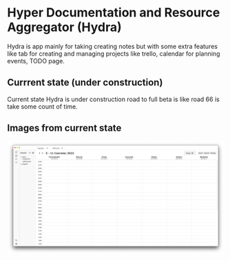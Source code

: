 # Hyper Documentation and Resource Aggregator (Hydra) 

Hydra is app mainly for taking creating notes but with some extra features 
like tab for creating and managing projects like trello, calendar for planning events, TODO page.

## Currrent state (under construction) 

Current state Hydra is under construction road to full beta is like road 66 is take some count of time. 

## Images from current state

![i1](./ScreenShots/1.png)